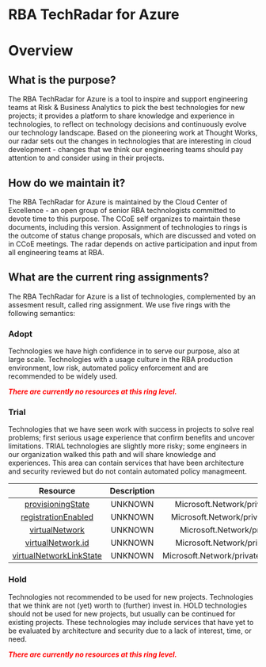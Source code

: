 
RBA TechRadar for Azure
=======================

# Overview

## What is the purpose?


The RBA TechRadar for Azure is a tool to inspire and support engineering teams at Risk & Business Analytics to pick the best technologies for new projects; it provides a platform to share knowledge and experience in technologies, to reflect on technology decisions and continuously evolve our technology landscape.  Based on the pioneering work at Thought Works, our radar sets out the changes in technologies that are interesting in cloud development - changes that we think our engineering teams should pay attention to and consider using in their projects.
## How do we maintain it?


The RBA TechRadar for Azure is maintained by the Cloud Center of Excellence - an open group of senior RBA technologists committed to devote time to this purpose.  The CCoE self organizes to maintain these documents, including this version.  Assignment of technologies to rings is the outcome of status change proposals, which are discussed and voted on in CCoE meetings.  The radar depends on active participation and input from all engineering teams at RBA.
## What are the current ring assignments?


The RBA TechRadar for Azure is a list of technologies, complemented by an assesment result, called ring assignment.  We use five rings with the following semantics:
### Adopt


Technologies we have high confidence in to serve our purpose, also at large scale.  Technologies with a usage culture in the RBA production environment, low risk, automated policy enforcement and are recommended to be widely used.  
  
***<font color="red"> There are currently no resources at this ring level. </font>***
### Trial


Technologies that we have seen work with success in projects to solve real problems;  first serious usage experience that confirm benefits and uncover limitations.  TRIAL technologies are slightly more risky; some engineers in our organization walked this path and will share knowledge and experiences.  This area can contain services that have been architecture and security reviewed but do not contain automated policy managmeent.  

|Resource|Description|Path|Status|
| :---: | :---: | :---: | :---: |
|[provisioningState](https://github.com/openrba/python-azure-techradar/blob/master/Microsoft.Network/privateDnsZones/virtualNetworkLinks/provisioningState/README.md)|UNKNOWN|Microsoft.Network/privateDnsZones/virtualNetworkLinks/provisioningState|TRIAL|
|[registrationEnabled](https://github.com/openrba/python-azure-techradar/blob/master/Microsoft.Network/privateDnsZones/virtualNetworkLinks/registrationEnabled/README.md)|UNKNOWN|Microsoft.Network/privateDnsZones/virtualNetworkLinks/registrationEnabled|TRIAL|
|[virtualNetwork](https://github.com/openrba/python-azure-techradar/blob/master/Microsoft.Network/privateDnsZones/virtualNetworkLinks/virtualNetwork/README.md)|UNKNOWN|Microsoft.Network/privateDnsZones/virtualNetworkLinks/virtualNetwork|TRIAL|
|[virtualNetwork.id](https://github.com/openrba/python-azure-techradar/blob/master/Microsoft.Network/privateDnsZones/virtualNetworkLinks/virtualNetwork.id/README.md)|UNKNOWN|Microsoft.Network/privateDnsZones/virtualNetworkLinks/virtualNetwork.id|TRIAL|
|[virtualNetworkLinkState](https://github.com/openrba/python-azure-techradar/blob/master/Microsoft.Network/privateDnsZones/virtualNetworkLinks/virtualNetworkLinkState/README.md)|UNKNOWN|Microsoft.Network/privateDnsZones/virtualNetworkLinks/virtualNetworkLinkState|TRIAL|

### Hold


Technologies not recommended to be used for new projects. Technologies that we think are not (yet) worth to (further) invest in.  HOLD technologies should not be used for new projects, but usually can be continued for existing projects.  These technologies may include services that have yet to be evaluated by architecture and security due to a lack of interest, time, or need.  
  
***<font color="red"> There are currently no resources at this ring level. </font>***
